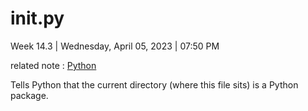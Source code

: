 # __init__.py

Week 14.3 | Wednesday, April 05, 2023 | 07:50 PM

related note : [Python](../../4-hub-notes-🚉/Python.md)

Tells Python that the current directory (where this file sits) is a Python package.

